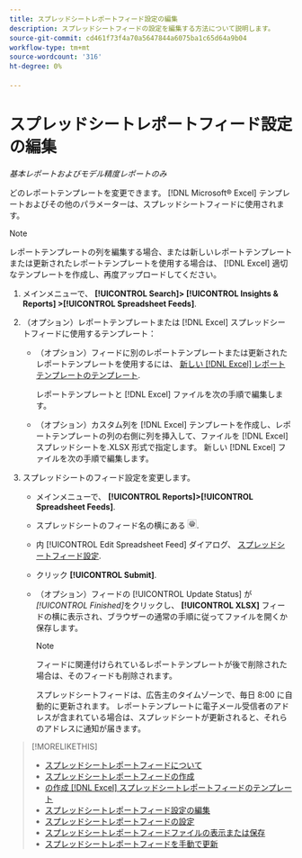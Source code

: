 ```yaml
---
title: スプレッドシートレポートフィード設定の編集
description: スプレッドシートフィードの設定を編集する方法について説明します。
source-git-commit: cd461f73f4a70a5647844a6075ba1c65d64a9b04
workflow-type: tm+mt
source-wordcount: '316'
ht-degree: 0%

---
```


# スプレッドシートレポートフィード設定の編集

*基本レポートおよびモデル精度レポートのみ*

どのレポートテンプレートを変更できます。 [!DNL Microsoft® Excel] テンプレートおよびその他のパラメーターは、スプレッドシートフィードに使用されます。

>[!NOTE]
>
> レポートテンプレートの列を編集する場合、または新しいレポートテンプレートまたは更新されたレポートテンプレートを使用する場合は、 [!DNL Excel] 適切なテンプレートを作成し、再度アップロードしてください。

1. メインメニューで、 **[!UICONTROL Search]> [!UICONTROL Insights & Reports] >[!UICONTROL Spreadsheet Feeds]**.

1. （オプション）レポートテンプレートまたは [!DNL Excel] スプレッドシートフィードに使用するテンプレート：

   * （オプション）フィードに別のレポートテンプレートまたは更新されたレポートテンプレートを使用するには、 [新しい [!DNL Excel] レポートテンプレートのテンプレート](spreadsheet-feed-create-excel-template.md).

      レポートテンプレートと [!DNL Excel] ファイルを次の手順で編集します。

   * （オプション）カスタム列を [!DNL Excel] テンプレートを作成し、レポートテンプレートの列の右側に列を挿入して、ファイルを [!DNL Excel] スプレッドシートを.XLSX 形式で指定します。 新しい [!DNL Excel] ファイルを次の手順で編集します。

1. スプレッドシートのフィード設定を変更します。

   * メインメニューで、 **[!UICONTROL Reports]>[!UICONTROL Spreadsheet Feeds]**.

   * スプレッドシートのフィード名の横にある ![「設定を表示/編集」ボタン](/help/search-social-commerce/assets/settings.png "「設定を表示/編集」ボタン").

   * 内 [!UICONTROL Edit Spreadsheet Feed] ダイアログ、 [スプレッドシートフィード設定](spreadsheet-feed-settings.md).

   * クリック **[!UICONTROL Submit]**.

   * （オプション）フィードの [!UICONTROL Update Status] が *[!UICONTROL Finished]*&#x200B;をクリックし、 **[!UICONTROL XLSX]** フィードの横に表示され、ブラウザーの通常の手順に従ってファイルを開くか保存します。

      >[!NOTE]
      >
      > フィードに関連付けられているレポートテンプレートが後で削除された場合は、そのフィードも削除されます。

      スプレッドシートフィードは、広告主のタイムゾーンで、毎日 8:00 に自動的に更新されます。 レポートテンプレートに電子メール受信者のアドレスが含まれている場合は、スプレッドシートが更新されると、それらのアドレスに通知が届きます。

>[!MORELIKETHIS]
>
>* [スプレッドシートレポートフィードについて](spreadsheet-feed-about.md)
>* [スプレッドシートレポートフィードの作成](spreadsheet-feed-create.md)
>* [の作成 [!DNL Excel] スプレッドシートレポートフィードのテンプレート](spreadsheet-feed-create-excel-template.md)
>* [スプレッドシートレポートフィード設定の編集](spreadsheet-feed-edit.md)
>* [スプレッドシートレポートフィードの設定](spreadsheet-feed-settings.md)
>* [スプレッドシートレポートフィードファイルの表示または保存](spreadsheet-feed-view-or-save.md)
>* [スプレッドシートレポートフィードを手動で更新](spreadsheet-feed-refresh.md)

